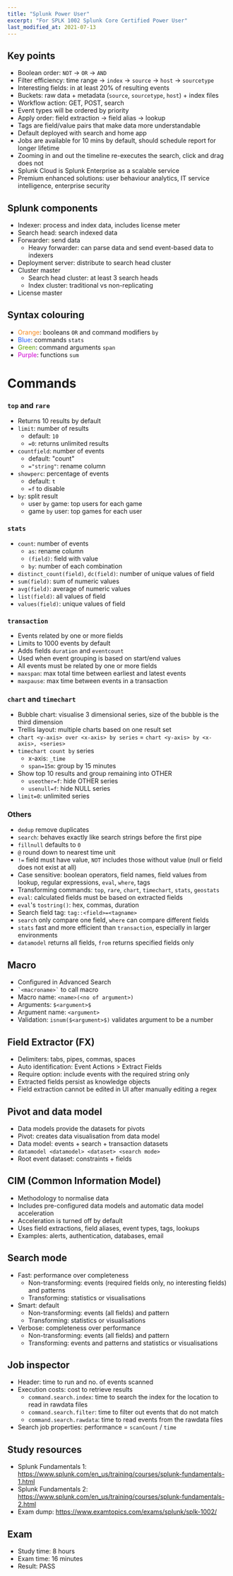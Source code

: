 ```yaml
---
title: "Splunk Power User"
excerpt: "For SPLK 1002 Splunk Core Certified Power User"
last_modified_at: 2021-07-13
---
```


## Key points
- Boolean order: `NOT` -> `OR` -> `AND`
- Filter efficiency: time range -> `index` -> `source` -> `host` -> `sourcetype`
- Interesting fields: in at least 20% of resulting events
- Buckets: raw data + metadata (`source`, `sourcetype`, `host`) + index files
- Workflow action: GET, POST, search
- Event types will be ordered by priority
- Apply order: field extraction -> field alias -> lookup
- Tags are field/value pairs that make data more understandable
- Default deployed with search and home app
- Jobs are available for 10 mins by default, should schedule report for longer lifetime
- Zooming in and out the timeline re-executes the search, click and drag does not
- Splunk Cloud is Splunk Enterprise as a scalable service
- Premium enhanced solutions: user behaviour analytics, IT service intelligence, enterprise security

## Splunk components
- Indexer: process and index data, includes license meter
- Search head: search indexed data
- Forwarder: send data
    - Heavy forwarder: can parse data and send event-based data to indexers
- Deployment server: distribute to search head cluster
- Cluster master
    - Search head cluster: at least 3 search heads
    - Index cluster: traditional vs non-replicating
- License master

## Syntax colouring
- <span style="color:#F78B21">Orange</span>: booleans `OR` and command modifiers `by`
- <span style="color:#1F5CFF">Blue</span>: commands `stats`
- <span style="color:#5CA301">Green</span>: command arguments `span`
- <span style="color:#D100D3">Purple</span>: functions `sum`

# Commands
### `top` and `rare`
- Returns 10 results by default
- `limit`: number of results
    - default: `10`
    - `=0`: returns unlimited results
- `countfield`: number of events
    - default: "count"
    - `="string"`: rename column
- `showperc`: percentage of events
    - default: `t`
    - `=f` to disable
- `by`: split result
    - user `by` game: top users for each game
    - game `by` user: top games for each user

### `stats`
- `count`: number of events
    - `as`: rename column
    - `(field)`: field with value
    - `by`: number of each combination
- `distinct_count(field)`, `dc(field)`: number of unique values of field
- `sum(field)`: sum of numeric values
- `avg(field)`: average of numeric values
- `list(field)`: all values of field
- `values(field)`: unique values of field

### `transaction`
- Events related by one or more fields
- Limits to 1000 events by default
- Adds fields `duration` and `eventcount`
- Used when event grouping is based on start/end values
- All events must be related by one or more fields
- `maxspan`: max total time between earliest and latest events
- `maxpause`: max time between events in a transaction

### `chart` and `timechart`
- Bubble chart: visualise 3 dimensional series, size of the bubble is the third dimension
- Trellis layout: multiple charts based on one result set
- `chart <y-axis> over <x-axis> by series` = `chart <y-axis> by <x-axis>, <series>`
- `timechart count by` series
	- x-axis: `_time`
	- `span=15m`: group by 15 minutes 
- Show top 10 results and group remaining into OTHER
	- `useother=f`: hide OTHER series
	- `usenull=f`: hide NULL series
- `limit=0`: unlimited series

### Others
- `dedup` remove duplicates
- `search`: behaves exactly like search strings before the first pipe
- `fillnull` defaults to `0`
- `@` round down to nearest time unit
- `!=` field must have value, `NOT` includes those without value (null or field does not exist at all)
- Case sensitive: boolean operators, field names, field values from lookup, regular expressions, `eval`, `where`, tags
- Transforming commands: `top`, `rare`, `chart`, `timechart`, `stats`, `geostats`
- `eval`: calculated fields must be based on extracted fields
- `eval`'s `tostring()`: hex, commas, duration
- Search field tag: `tag::<field>=<tagname>`
- `search` only compare one field, `where` can compare different fields
- `stats` fast and more efficient than `transaction`, especially in larger environments
- `datamodel` returns all fields, `from` returns specified fields only

## Macro
- Configured in Advanced Search
- `` `<macroname>` `` to call macro
- Macro name: `<name>(<no of argument>)`
- Arguments: `$<argument>$`
- Argument name: `<argument>`
- Validation: `isnum($<argument>$)` validates argument to be a number

## Field Extractor (FX)
- Delimiters: tabs, pipes, commas, spaces
- Auto identification: Event Actions > Extract Fields
- Require option: include events with the required string only
- Extracted fields persist as knowledge objects
- Field extraction cannot be edited in UI after manually editing a regex

## Pivot and data model
- Data models provide the datasets for pivots
- Pivot: creates data visualisation from data model
- Data model: events + search + transaction datasets
- `datamodel <datamodel> <dataset> <search mode>`
- Root event dataset: constraints + fields

## CIM (Common Information Model)
- Methodology to normalise data
- Includes pre-configured data models and automatic data model acceleration
- Acceleration is turned off by default
- Uses field extractions, field aliases, event types, tags, lookups
- Examples: alerts, authentication, databases, email

## Search mode
- Fast: performance over completeness
	- Non-transforming:  events (required fields only, no interesting fields) and patterns
	- Transforming: statistics or visualisations
- Smart: default
	- Non-transforming: events (all fields) and pattern
	- Transforming: statistics or visualisations
- Verbose: completeness over performance
	- Non-transforming: events (all fields) and pattern
	- Transforming: events and patterns and statistics or visualisations

## Job inspector
- Header: time to run and no. of events scanned
- Execution costs: cost to retrieve results
	- `command.search.index`: time to search the index for the location to read in rawdata files
	- `command.search.filter`: time to filter out events that do not match
	- `command.search.rawdata`: time to read events from the rawdata files
- Search job properties: performance = `scanCount` / `time`

## Study resources
- Splunk Fundamentals 1: <https://www.splunk.com/en_us/training/courses/splunk-fundamentals-1.html>
- Splunk Fundamentals 2: <https://www.splunk.com/en_us/training/courses/splunk-fundamentals-2.html>
- Exam dump: <https://www.examtopics.com/exams/splunk/splk-1002/>

## Exam
- Study time: 8 hours
- Exam time: 16 minutes
- Result: PASS
